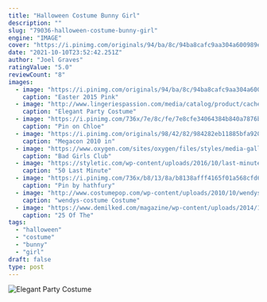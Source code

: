 ```yaml
---
title: "Halloween Costume Bunny Girl"
description: ""
slug: "79036-halloween-costume-bunny-girl"
engine: "IMAGE"
cover: "https://i.pinimg.com/originals/94/ba/8c/94ba8cafc9aa304a600989e7148e510e.jpg"
date: "2021-10-10T23:52:42.251Z"
author: "Joel Graves"
ratingValue: "5.0"
reviewCount: "8"
images:
  - image: "https://i.pinimg.com/originals/94/ba/8c/94ba8cafc9aa304a600989e7148e510e.jpg"
    caption: "Easter 2015 Pink"
  - image: "http://www.lingeriespassion.com/media/catalog/product/cache/2/image/9df78eab33525d08d6e5fb8d27136e95/i/m/image_7794.jpg"
    caption: "Elegant Party Costume"
  - image: "https://i.pinimg.com/736x/7e/8c/fe/7e8cfe34064384b840a7876b1515bc3a--freddy-s-halloween-.jpg"
    caption: "Pin on Chloe"
  - image: "https://i.pinimg.com/originals/98/42/82/984282eb11885bfa9201db46a8aac7a5.jpg"
    caption: "Megacon 2010 in"
  - image: "https://www.oxygen.com/sites/oxygen/files/styles/media-gallery-computer/public/legacy/judivoodoo.jpg?itok=k46y31wy"
    caption: "Bad Girls Club"
  - image: "https://styletic.com/wp-content/uploads/2016/10/last-minute-halloween-costumes/21-last-minute-halloween-costume-ideas-4.jpg"
    caption: "50 Last Minute"
  - image: "https://i.pinimg.com/736x/b8/13/8a/b8138afff4165f01a568cfd61f209074.jpg"
    caption: "Pin by hathfury"
  - image: "http://www.costumepop.com/wp-content/uploads/2010/10/wendys-costume.jpg"
    caption: "wendys-costume Costume"
  - image: "https://www.demilked.com/magazine/wp-content/uploads/2014/10/creepy-halloween-make-up-creative-ideas-4.jpg"
    caption: "25 Of The"
tags:
  - "halloween"
  - "costume"
  - "bunny"
  - "girl"
draft: false
type: post
---
```



![Elegant Party Costume](http://www.lingeriespassion.com/media/catalog/product/cache/2/image/9df78eab33525d08d6e5fb8d27136e95/i/m/image_7794.jpg "Elegant Party Costume")


<!--inArticleAds-->

<!--galleryOne-->


<!--inArticleAds-->

<!--galleryTwo-->


<!--galleryThree-->

